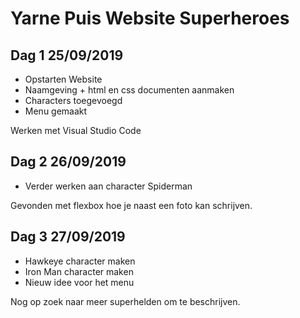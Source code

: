 # Yarne Puis Website Superheroes
## Dag 1 25/09/2019
* Opstarten Website
* Naamgeving + html en css documenten aanmaken
* Characters toegevoegd 
* Menu gemaakt

Werken met Visual Studio Code

## Dag 2 26/09/2019
* Verder werken aan character Spiderman

Gevonden met flexbox hoe je naast een foto kan schrijven.

## Dag 3 27/09/2019
* Hawkeye character maken 
* Iron Man character maken
* Nieuw idee voor het menu

Nog op zoek naar meer superhelden om te beschrijven.
